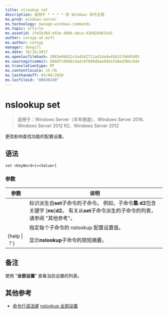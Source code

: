 ```yaml
---
title: nslookup set
description: 适用于 * * * * 的 Windows 命令主题
ms.prod: windows-server
ms.technology: manage-windows-commands
ms.topic: article
ms.assetid: 1fe5b36d-e93e-468b-abca-43b0204b32d1
author: coreyp-at-msft
ms.author: coreyp
manager: dongill
ms.date: 10/16/2017
ms.openlocfilehash: 3883e6b032c5a4542711ad14a4e45b31fb605485
ms.sourcegitcommit: b00d7c8968c4adc8f699dbee694afe6ed36bc9de
ms.translationtype: MT
ms.contentlocale: zh-CN
ms.lasthandoff: 04/08/2020
ms.locfileid: "80838140"
---
```

# <a name="nslookup-set"></a>nslookup set

>适用于：Windows Server（半年频道）、Windows Server 2016、Windows Server 2012 R2、Windows Server 2012

更改影响查找功能的配置设置。
## <a name="syntax"></a>语法
```
set <KeyWord>[=<Value>]
```
### <a name="parameters"></a>参数

|    参数    |                                                                                                                    说明                                                                                                                    |
|-----------------|---------------------------------------------------------------------------------------------------------------------------------------------------------------------------------------------------------------------------------------------------|
|    <KeyWord>    | 标识派生自**set**子命令的子命令。 例如，子命令**集 d2**包含关键字 [**no**]**d2**。 有关从**set**子命令派生的子命令的列表，请参阅 "其他参考"。 |
|     <Value>     |                                                                                      指定每个子命令的 nslookup 配置设置值。                                                                                      |
| {help &#124; ？} |                                                                                               显示**nslookup**子命令的简短摘要。                                                                                               |

## <a name="remarks"></a>备注
使用 "**全部设置**" 查看当前设置的列表。
## <a name="additional-references"></a>其他参考
- [命令行语法键](command-line-syntax-key.md)
[nslookup 全部设置](nslookup-set-all.md)
